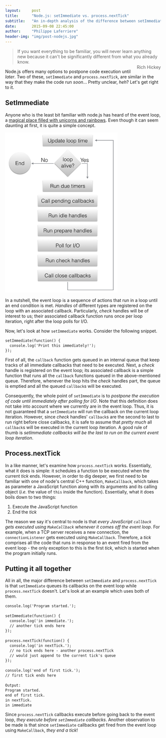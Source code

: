 ```yaml
---
layout:     post
title:      "Node.js: setImmediate vs. process.nextTick"
subtitle:   "An in-depth analysis of the difference between setImmediate and process.nextTick"
date:       2015-09-08 22:45:00
author:     "Philippe Laferriere"
header-img: "img/post-nodejs.jpg"
---
```

>If you want everything to be familiar, you will never learn anything new because it can't be
>significantly different from what you already know.<br>
><span style="float:right;">Rich Hickey</span>

Node.js offers many options to postpone code execution until *later*. Two of these,
`setImmediate` and `process.nextTick`, are similar in the way that they make the code run
*soon*... Pretty unclear, *heh*? Let's get right to it.

## SetImmediate
Anyone who is the least bit familiar with node.js has heard of the event loop, a
[magical place filled with unicorns and rainbows](https://nodesource.com/blog/understanding-the-nodejs-event-loop).
Even though it can seem daunting at first, it is quite a simple concept. 

![The event loop](/img/event-loop.png "The Event Loop")

In a nutshell, the event loop is a sequence of actions that run in a loop until an end 
condition is met. *Handles* of different types are registered on the loop with an associated
callback. Particularly, *check* handles will be of interest to us; their associated callback 
function runs once per loop iteration, right after the loop polls for I/O.

Now, let's look at how `setImmediate` works. Consider the following snippet.
    
    setImmediate(function() {
	  console.log('Print this immediately!');
    });

First of all, the `callback` function gets queued in an internal queue that keep tracks of all
immediate callbacks that need to be executed. Next, a *check* handle
is registered on the event loop; its associated callback is a simple function that runs 
all the `callback` functions queued in the above-mentioned queue. Therefore, whenever the loop
hits the *check* handles part, the queue is emptied and all the queued `callback`s will be executed.

Consequently, the whole point of `setImmediate` is to *postpone the execution of code until
immediately after polling for I/O*. Note that this definition does not take into account 
where we currently are in the event loop. Thus, it is not guaranteed that a `setImmediate` will
run the callback on the current loop iteration. However, since *check* handles' `callback`s are the
second to last to run right before close callbacks, it is safe to assume that *pretty much* all `callback`s
will be executed in the current loop iteration. A good rule of thumb is *setImmediate callbacks 
will be the last to run on the current event loop iteration*. 

## Process.nextTick
In a like manner, let's examine how `process.nextTick` works. Essentially, what it does is simple:
it schedules a function to be executed when the current *tick* ends. However, in order to dig deeper,
we first need to be familiar with one of node's central C++ function, `MakeCallback`, which takes 
as parameter a JavaScript function along with its arguments and its calling object (*i.e.* the 
value of `this` inside the function). Essentially, what it does boils down to two things: 

1. Execute the JavaScript function
2. End the *tick*

The reason we say it's central to node is that *every JavaScript `callback`
gets executed using `MakeCallback` whenever it comes off the event loop*. For example,
when a TCP server receives a new connection, the `connectionListener` gets executed using 
`MakeCallback`. Therefore, a *tick* comprises all the code that runs in response to an 
event fired from the event loop - the only exception to this is the first *tick*, which is 
started when the program initially runs.

## Putting it all together
All in all, the major difference between `setImmediate` and `process.nextTick` is 
that `setImmediate` queues its callbacks on the event loop while `process.nextTick`
doesn't. Let's look at an example which uses both of them.

	console.log('Program started.');

	setImmediate(function() {
	  console.log('in immediate.');
	  // another tick ends here
	});

    process.nextTick(function() {
      console.log('in nextTick.');
      // no tick ends here - another process.nextTick
      // would just append to the current tick's queue
    });

	console.log('end of first tick.');
	// first tick ends here

    Output:
    Program started.
    end of first tick.
    in nextTick.
    in immediate

Since `process.nextTick` callbacks execute before going back to the event loop,
*they execute before `setImmediate` callbacks*. Another observation to be made
is that since `setImmediate` callbacks get fired from the event loop using
`MakeCallback`, *they end a tick*!